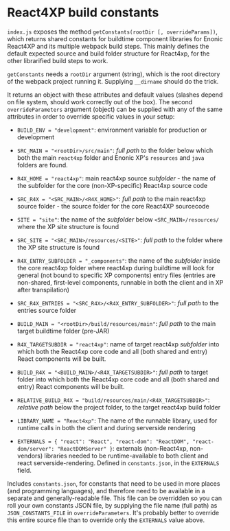 # React4XP build constants

`index.js` exposes the method `getConstants(rootDir [, overrideParams])`, which returns shared constants for buildtime component libraries for Enonic React4XP and its multiple webpack build steps. This mainly defines the default expected source and build folder structure for React4xp, for the other librarified build steps to work.

`getConstants` needs a `rootDir` argument (string), which is the root directory of the webpack project running it. Supplying `__dirname` should do the trick.

It returns an object with these attributes and default values (slashes depend on file system, should work correctly out of the box). The second `overrideParameters` argument (object) can be supplied with any of the same attributes in order to override specific values in your setup:
 
  - `BUILD_ENV = "development"`: environment variable for production or development
  
  - `SRC_MAIN = "<rootDir>/src/main"`: _full path_ to the folder below which both the main `react4xp` folder and Enonic XP's `resources` and `java` folders are found. 
  
  - `R4X_HOME = "react4xp"`: main react4xp source _subfolder_ - the name of the subfolder for the core (non-XP-specific) React4xp source code
  - `SRC_R4X = "<SRC_MAIN>/<R4X_HOME>"`: _full path_ to the main react4xp source folder - the source folder for the core  React4XP sourcecode 
  
  - `SITE = "site"`: the name of the _subfolder_ below `<SRC_MAIN>/resources/` where the XP site structure is found
  - `SRC_SITE = "<SRC_MAIN>/resources/<SITE>"`: _full path_ to the folder where the XP site structure is found
  
  - `R4X_ENTRY_SUBFOLDER = "_components"`: the name of the _subfolder_ inside the core react4xp folder where react4xp during buildtime will look for general (not bound to specific XP components) entry files (entries are non-shared, first-level components, runnable in both the client and in XP after transpilation)
  - `SRC_R4X_ENTRIES = "<SRC_R4X>/<R4X_ENTRY_SUBFOLDER>"`: _full path_ to the entries source folder
  
  - `BUILD_MAIN = "<rootDir>/build/resources/main"`: _full path_ to the main target buildtime folder (pre-JAR)
  
  - `R4X_TARGETSUBDIR = "react4xp"`: name of target react4xp _subfolder_ into which both the React4xp core code and all (both shared and entry) React components will be built. 
  - `BUILD_R4X = "<BUILD_MAIN>/<R4X_TARGETSUBDIR>"`: _full path_ to target folder into which both the React4xp core code and all (both shared and entry) React components will be built. 
  - `RELATIVE_BUILD_R4X = "build/resources/main/<R4X_TARGETSUBDIR>"`: _relative path_ below the project folder, to the target react4xp build folder
  
  - `LIBRARY_NAME = "React4xp"`: The name of the runnable library, used for runtime calls in both the client and during serverside rendering 
  
  - `EXTERNALS = { "react": "React", "react-dom": "ReactDOM", "react-dom/server": "ReactDOMServer" }`: externals (non-React4xp, non-vendors) libraries needed to be runtime-available to both client and react serverside-rendering. Defined in `constants.json`, in the `EXTERNALS` field.  

Includes `constants.json`, for constants that need to be used in more places (and programming languages), and therefore need to be available in a separate and generally-readable file. This file can be overridden so you can roll your own constants JSON file, by supplying the file name (full path) as `JSON_CONSTANTS_FILE` in `overrideParameters`. It's probably better to override this entire source file than to override only the `EXTERNALS` value above.
